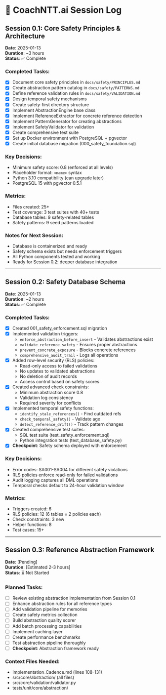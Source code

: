 # 📝 CoachNTT.ai Session Log

## Session 0.1: Core Safety Principles & Architecture
**Date**: 2025-01-13  
**Duration**: ~3 hours  
**Status**: ✅ Complete

### Completed Tasks:
- [x] Document core safety principles in `docs/safety/PRINCIPLES.md`
- [x] Create abstraction pattern catalog in `docs/safety/PATTERNS.md`
- [x] Define reference validation rules in `docs/safety/VALIDATION.md`
- [x] Design temporal safety mechanisms
- [x] Create safety-first directory structure
- [x] Implement AbstractionEngine base class
- [x] Implement ReferenceExtractor for concrete reference detection
- [x] Implement PatternGenerator for creating abstractions
- [x] Implement SafetyValidator for validation
- [x] Create comprehensive test suite
- [x] Set up Docker environment with PostgreSQL + pgvector
- [x] Create initial database migration (000_safety_foundation.sql)

### Key Decisions:
- Minimum safety score: 0.8 (enforced at all levels)
- Placeholder format: `<name>` syntax
- Python 3.10 compatibility (can upgrade later)
- PostgreSQL 15 with pgvector 0.5.1

### Metrics:
- Files created: 25+
- Test coverage: 3 test suites with 40+ tests
- Database tables: 9 safety-related tables
- Safety patterns: 9 seed patterns loaded

### Notes for Next Session:
- Database is containerized and ready
- Safety schema exists but needs enforcement triggers
- All Python components tested and working
- Ready for Session 0.2: deeper database integration

---

## Session 0.2: Safety Database Schema
**Date**: 2025-01-13  
**Duration**: ~2 hours  
**Status**: ✅ Complete

### Completed Tasks:
- [x] Created 001_safety_enforcement.sql migration
- [x] Implemented validation triggers:
  - `enforce_abstraction_before_insert` - Validates abstractions exist
  - `validate_reference_safety` - Ensures proper abstractions
  - `prevent_concrete_exposure` - Blocks concrete references
  - `comprehensive_audit_trail` - Logs all operations
- [x] Added row-level security (RLS) policies:
  - Read-only access to failed validations
  - No updates to validated abstractions
  - No deletion of audit records
  - Access control based on safety scores
- [x] Created advanced check constraints:
  - Minimum abstraction score 0.8
  - Validation log consistency
  - Required severity for conflicts
- [x] Implemented temporal safety functions:
  - `identify_stale_references()` - Find outdated refs
  - `check_temporal_safety()` - Validate age
  - `detect_reference_drift()` - Track pattern changes
- [x] Created comprehensive test suites:
  - SQL test suite (test_safety_enforcement.sql)
  - Python integration tests (test_database_safety.py)
- [x] **Checkpoint**: Safety schema deployed with enforcement

### Key Decisions:
- Error codes: SA001-SA004 for different safety violations
- RLS policies enforce read-only for failed validations
- Audit logging captures all DML operations
- Temporal checks default to 24-hour validation window

### Metrics:
- Triggers created: 6
- RLS policies: 12 (6 tables × 2 policies each)
- Check constraints: 3 new
- Helper functions: 8
- Test cases: 15+

---

## Session 0.3: Reference Abstraction Framework
**Date**: [Pending]  
**Duration**: [Estimated 2-3 hours]  
**Status**: ⏳ Not Started

### Planned Tasks:
- [ ] Review existing abstraction implementation from Session 0.1
- [ ] Enhance abstraction rules for all reference types
- [ ] Add validation pipeline for memories
- [ ] Create safety metrics collection
- [ ] Build abstraction quality scorer
- [ ] Add batch processing capabilities
- [ ] Implement caching layer
- [ ] Create performance benchmarks
- [ ] Test abstraction pipeline thoroughly
- [ ] **Checkpoint**: Abstraction framework ready

### Context Files Needed:
- Implementation_Cadence.md (lines 108-131)
- src/core/abstraction/ (all files)
- src/core/validation/validator.py
- tests/unit/core/abstraction/